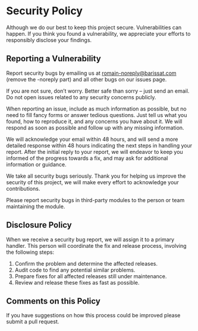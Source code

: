 # Security Policy

Although we do our best to keep this project secure. Vulnerabilities can happen. If you think you found a vulnerability, we appreciate your efforts to responsibly disclose your findings.

## Reporting a Vulnerability

Report security bugs by emailing us at romain-noreply@barissat.com (remove the -noreply part) and all other bugs on our issues page.

If you are not sure, don’t worry. Better safe than sorry – just send an email. Do not open issues related to any security concerns publicly.

When reporting an issue, include as much information as possible, but no need to fill fancy forms or answer tedious questions. Just tell us what you found, how to reproduce it, and any concerns you have about it. We will respond as soon as possible and follow up with any missing information.

We will acknowledge your email within 48 hours, and will send a more detailed response within 48 hours indicating the next steps in handling your report. After the initial reply to your report, we will endeavor to keep you informed of the progress towards a fix, and may ask for additional information or guidance.

We take all security bugs seriously. Thank you for helping us improve the security of this project, we will make every effort to acknowledge your contributions.

Please report security bugs in third-party modules to the person or team maintaining the module.

## Disclosure Policy

When we receive a security bug report, we will assign it to a primary handler. This person will coordinate the fix and release process, involving the following steps:

1. Confirm the problem and determine the affected releases.
2. Audit code to find any potential similar problems.
3. Prepare fixes for all affected releases still under maintenance.
4. Review and release these fixes as fast as possible.

## Comments on this Policy

If you have suggestions on how this process could be improved please submit a pull request.
